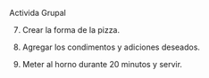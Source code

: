 Activida Grupal

7. Crear la forma de la pizza.

8. Agregar los condimentos y adiciones deseados.

9. Meter al horno durante 20 minutos y servir.
